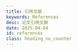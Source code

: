 ```yaml
---
title: 引用文献
keywords: References
desc: 论文引用文献
date: 2025-04-04
id: references
class: heading_no_counter
---
```


